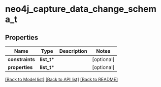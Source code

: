 # neo4j_capture_data_change_schema_t

## Properties
Name | Type | Description | Notes
------------ | ------------- | ------------- | -------------
**constraints** | **list_t*** |  | [optional] 
**properties** | **list_t*** |  | [optional] 

[[Back to Model list]](../README.md#documentation-for-models) [[Back to API list]](../README.md#documentation-for-api-endpoints) [[Back to README]](../README.md)


